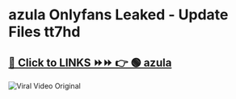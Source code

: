 
 # azula Onlyfans Leaked - Update Files tt7hd

## <h2><a href="https://clipsfans.com/azula&ref=git">🔗 Click to LINKS ⏩⏩ 👉 🟢 azula </a></h2>

<a href="https://clipsfans.com/azula&ref=git" rel="nofollow" data-target="animated-image.originalLink"><img src="https://i.ibb.co.com/xMMVF88/686577567.gif" alt="Viral Video Original" style="max-width: 100%; display: inline-block;" data-target="animated-image.originalImage"></a>


